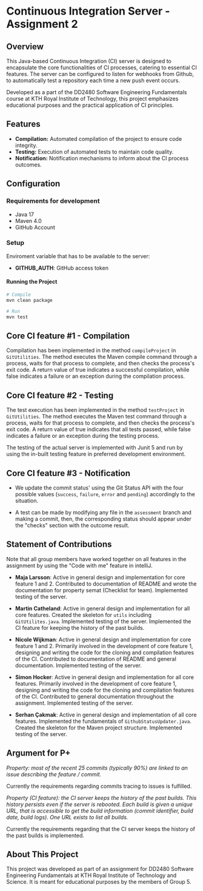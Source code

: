 # Continuous Integration Server - Assignment 2

## Overview
This Java-based Continuous Integration (CI) server is designed to encapsulate the core functionalities of CI processes, catering to essential CI features. The server can be configured to listen for webhooks from Github, to automatically test a repository each time a new push event occurs.

Developed as a part of the DD2480 Software Engineering Fundamentals course at KTH Royal Institute of Technology, this project emphasizes educational purposes and the practical application of CI principles.

## Features
- **Compilation:** Automated compilation of the project to ensure code integrity.
- **Testing:** Execution of automated tests to maintain code quality.
- **Notification:** Notification mechanisms to inform about the CI process outcomes.

## Configuration

### Requirements for development
- Java 17
- Maven 4.0
- GitHub Account

### Setup
Enviroment variable that has to be available to the server:
- **GITHUB_AUTH**: GitHub access token

#### Running the Project

```bash
# Compile
mvn clean package

# Run
mvn test
```
## Core CI feature #1 - Compilation
Compilation has been implemented in the method `compileProject` in `GitUtilities`. The method executes the Maven compile command through a process, waits for that process to complete, and then checks the process's exit code. A return value of true indicates a successful compilation, while false indicates a failure or an exception during the compilation process.

## Core CI feature #2 - Testing
The test execution has been implemented in the method `testProject` in `GitUtilities`. The method executes the Maven test command through a process, waits for that process to complete, and then checks the process's exit code. A return value of true indicates that all tests passed, while false indicates a failure or an exception during the testing process.

The testing of the actual server is implemented with Junit 5 and run by using the in-built testing feature in preferred development environment.

## Core CI feature #3 - Notification 
- We update the commit status' using the Git Status API with the four possible values (`success`, `failure`, `error` and `pending`) accordingly to the situation.

- A test can be made by modifying any file in the `assessment` branch and making a commit, then, the corresponding status should appear under the "checks" section with the outcome result.

## Statement of Contributions
Note that all group members have worked together on all features in the assignment by using the "Code with me" feature in intelliJ.

- **Maja Larsson**: Active in general design and implementation for core feature 1 and 2. Contributed to documentation of README and wrote the documentation for property semat (Checklist for team). Implemented testing of the server. 

- **Martin Catheland**: Active in general design and implementation for all core features. Created the skeleton for `utils` including `GitUtilites.java`. Implemented testing of the server. Implemented the CI feature for keeping the history of the past builds. 

- **Nicole Wijkman**: Active in general design and implementation for core feature 1 and 2. Primarily involved in the development of core feature 1, designing and writing the code for the cloning and compilation features of the CI. Contributed to documentation of README and general documentation. Implemented testing of the server. 

- **Simon Hocker**: Active in general design and implementation for all core features. Primarily involved in the development of core feature 1, designing and writing the code for the cloning and compilation features of the CI. Contributed to general documentation throughout the assignment. Implemented testing of the server. 

- **Serhan Çakmak**: Active in general design and implementation of all core features. Implemented the fundamentals of `GithubStatusUpdater.java`. Created the skeleton for the Maven project structure. Implemented testing of the server. 

## Argument for P+
*Property: most of the recent 25 commits (typically 90%) are linked to an issue describing the feature / commit.*

Currently the requirements regarding commits tracing to issues is fulfilled.

*Property (CI feature): the CI server keeps the history of the past builds. This history persists even if the server is rebooted. Each build is given a unique URL, that is accessible to get the build information (commit identifier, build date, build logs). One URL exists to list all builds.*

Currently the requirements regarding that the CI server keeps the history of the past builds is implemented. 

## About This Project
This project was developed as part of an assignment for DD2480 Software Engineering Fundamentals at KTH Royal Institute of Technology and Science. It is meant for educational purposes by the members of Group 5.